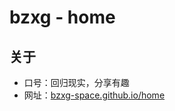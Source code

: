 # bzxg - home
## 关于
- 口号：回归现实，分享有趣
- 网址：[bzxg-space.github.io/home](https://bzxg-space.github.io/home "bzxg-space") 
